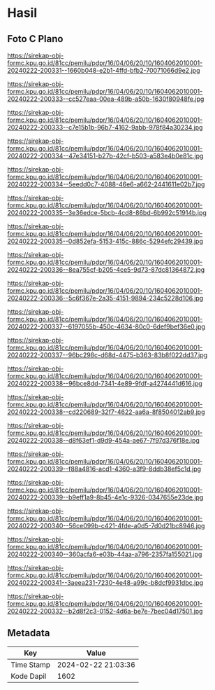 # Hasil

## Foto C Plano

https://sirekap-obj-formc.kpu.go.id/81cc/pemilu/pdpr/16/04/06/20/10/1604062010001-20240222-200331--1660b048-e2b1-4ffd-bfb2-70071066d9e2.jpg

https://sirekap-obj-formc.kpu.go.id/81cc/pemilu/pdpr/16/04/06/20/10/1604062010001-20240222-200333--cc527eaa-00ea-489b-a50b-1630f80948fe.jpg

https://sirekap-obj-formc.kpu.go.id/81cc/pemilu/pdpr/16/04/06/20/10/1604062010001-20240222-200333--c7e15b1b-96b7-4162-9abb-978f84a30234.jpg

https://sirekap-obj-formc.kpu.go.id/81cc/pemilu/pdpr/16/04/06/20/10/1604062010001-20240222-200334--47e34151-b27b-42cf-b503-a583e4b0e81c.jpg

https://sirekap-obj-formc.kpu.go.id/81cc/pemilu/pdpr/16/04/06/20/10/1604062010001-20240222-200334--5eedd0c7-4088-46e6-a662-2441611e02b7.jpg

https://sirekap-obj-formc.kpu.go.id/81cc/pemilu/pdpr/16/04/06/20/10/1604062010001-20240222-200335--3e36edce-5bcb-4cd8-86bd-6b992c51914b.jpg

https://sirekap-obj-formc.kpu.go.id/81cc/pemilu/pdpr/16/04/06/20/10/1604062010001-20240222-200335--0d852efa-5153-415c-886c-5294efc29439.jpg

https://sirekap-obj-formc.kpu.go.id/81cc/pemilu/pdpr/16/04/06/20/10/1604062010001-20240222-200336--8ea755cf-b205-4ce5-9d73-87dc81364872.jpg

https://sirekap-obj-formc.kpu.go.id/81cc/pemilu/pdpr/16/04/06/20/10/1604062010001-20240222-200336--5c6f367e-2a35-4151-9894-234c5228d106.jpg

https://sirekap-obj-formc.kpu.go.id/81cc/pemilu/pdpr/16/04/06/20/10/1604062010001-20240222-200337--6197055b-450c-4634-80c0-6def9bef36e0.jpg

https://sirekap-obj-formc.kpu.go.id/81cc/pemilu/pdpr/16/04/06/20/10/1604062010001-20240222-200337--96bc298c-d68d-4475-b363-83b8f022dd37.jpg

https://sirekap-obj-formc.kpu.go.id/81cc/pemilu/pdpr/16/04/06/20/10/1604062010001-20240222-200338--96bce8dd-7341-4e89-9fdf-a4274441d616.jpg

https://sirekap-obj-formc.kpu.go.id/81cc/pemilu/pdpr/16/04/06/20/10/1604062010001-20240222-200338--cd220689-32f7-4622-aa6a-8f8504012ab9.jpg

https://sirekap-obj-formc.kpu.go.id/81cc/pemilu/pdpr/16/04/06/20/10/1604062010001-20240222-200338--d8f63ef1-d9d9-454a-ae67-7f97d376f18e.jpg

https://sirekap-obj-formc.kpu.go.id/81cc/pemilu/pdpr/16/04/06/20/10/1604062010001-20240222-200339--f88a4816-acd1-4360-a3f9-8ddb38ef5c1d.jpg

https://sirekap-obj-formc.kpu.go.id/81cc/pemilu/pdpr/16/04/06/20/10/1604062010001-20240222-200339--b9eff1a9-8b45-4e1c-9326-0347655e23de.jpg

https://sirekap-obj-formc.kpu.go.id/81cc/pemilu/pdpr/16/04/06/20/10/1604062010001-20240222-200340--56ce099b-c421-4fde-a0d5-7d0d21bc8946.jpg

https://sirekap-obj-formc.kpu.go.id/81cc/pemilu/pdpr/16/04/06/20/10/1604062010001-20240222-200340--360acfa6-e03b-44aa-a796-2357fa155021.jpg

https://sirekap-obj-formc.kpu.go.id/81cc/pemilu/pdpr/16/04/06/20/10/1604062010001-20240222-200341--3aeea231-7230-4e48-a99c-b8dcf9931dbc.jpg

https://sirekap-obj-formc.kpu.go.id/81cc/pemilu/pdpr/16/04/06/20/10/1604062010001-20240222-200332--b2d8f2c3-0152-4d6a-be7e-7bec04d17501.jpg


## Metadata

| Key        | Value               |
| ---------- | ------------------- |
| Time Stamp | 2024-02-22 21:03:36 |
| Kode Dapil | 1602                |




